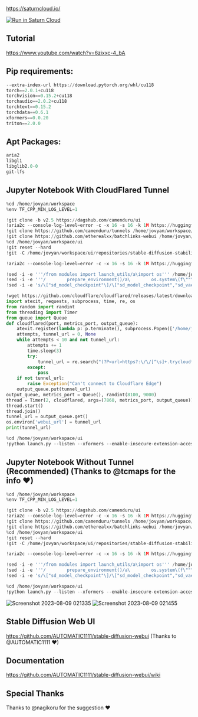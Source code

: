 https://saturncloud.io/

[![Run in Saturn Cloud](https://saturncloud.io/images/embed/run-in-saturn-cloud.svg)](https://app.community.saturnenterprise.io/dash/o/community/resources?templateId=c4e741477206495aab84c1e3bf31147c)

## Tutorial
https://www.youtube.com/watch?v=6zixxc-4_bA

## Pip requirements:
```py
--extra-index-url https://download.pytorch.org/whl/cu118
torch==2.0.1+cu118
torchvision==0.15.2+cu118
torchaudio==2.0.2+cu118
torchtext==0.15.2
torchdata==0.6.1
xformers==0.0.20
triton==2.0.0
```

## Apt Packages:
```py
aria2
libgl1
libglib2.0-0
git-lfs
```

## Jupyter Notebook With CloudFlared Tunnel
```py
%cd /home/jovyan/workspace
%env TF_CPP_MIN_LOG_LEVEL=1

!git clone -b v2.5 https://dagshub.com/camenduru/ui
!aria2c --console-log-level=error -c -x 16 -s 16 -k 1M https://huggingface.co/embed/upscale/resolve/main/4x-UltraSharp.pth -d /home/jovyan/workspace/ui/models/ESRGAN -o 4x-UltraSharp.pth
!git clone https://github.com/camenduru/tunnels /home/jovyan/workspace/ui/extensions/tunnels
!git clone https://github.com/etherealxx/batchlinks-webui /home/jovyan/workspace/ui/extensions/batchlinks-webui
%cd /home/jovyan/workspace/ui
!git reset --hard
!git -C /home/jovyan/workspace/ui/repositories/stable-diffusion-stability-ai reset --hard

!aria2c --console-log-level=error -c -x 16 -s 16 -k 1M https://huggingface.co/ckpt/CyberRealistic/resolve/main/cyberrealistic_v32.safetensors -d /home/jovyan/workspace/ui/models/Stable-diffusion -o cyberrealistic_v32.safetensors

!sed -i -e '''/from modules import launch_utils/a\import os''' /home/jovyan/workspace/ui/launch.py
!sed -i -e '''/        prepare_environment()/a\        os.system\(f\"""sed -i -e ''\"s/dict()))/dict())).cuda()/g\"'' /home/jovyan/workspace/ui/repositories/stable-diffusion-stability-ai/ldm/util.py""")''' /home/jovyan/workspace/ui/launch.py
!sed -i -e 's/\["sd_model_checkpoint"\]/\["sd_model_checkpoint","sd_vae","CLIP_stop_at_last_layers"\]/g' /home/jovyan/workspace/ui/modules/shared.py

!wget https://github.com/cloudflare/cloudflared/releases/latest/download/cloudflared-linux-amd64 -O /home/jovyan/workspace/cloudflared-linux-amd64 && chmod 777 /home/jovyan/workspace/cloudflared-linux-amd64
import atexit, requests, subprocess, time, re, os
from random import randint
from threading import Timer
from queue import Queue
def cloudflared(port, metrics_port, output_queue):
    atexit.register(lambda p: p.terminate(), subprocess.Popen(['/home/jovyan/workspace/cloudflared-linux-amd64', 'tunnel', '--url', f'http://127.0.0.1:{port}', '--metrics', f'127.0.0.1:{metrics_port}'], stdout=subprocess.DEVNULL, stderr=subprocess.STDOUT))
    attempts, tunnel_url = 0, None
    while attempts < 10 and not tunnel_url:
        attempts += 1
        time.sleep(3)
        try:
            tunnel_url = re.search("(?P<url>https?:\/\/[^\s]+.trycloudflare.com)", requests.get(f'http://127.0.0.1:{metrics_port}/metrics').text).group("url")
        except:
            pass
    if not tunnel_url:
        raise Exception("Can't connect to Cloudflare Edge")
    output_queue.put(tunnel_url)
output_queue, metrics_port = Queue(), randint(8100, 9000)
thread = Timer(2, cloudflared, args=(7860, metrics_port, output_queue))
thread.start()
thread.join()
tunnel_url = output_queue.get()
os.environ['webui_url'] = tunnel_url
print(tunnel_url)

%cd /home/jovyan/workspace/ui
!python launch.py --listen --xformers --enable-insecure-extension-access --theme dark --gradio-queue --disable-safe-unpickle
```

## Jupyter Notebook Without Tunnel (Recommended) (Thanks to @tcmaps for the info ❤)
```py
%cd /home/jovyan/workspace
%env TF_CPP_MIN_LOG_LEVEL=1

!git clone -b v2.5 https://dagshub.com/camenduru/ui
!aria2c --console-log-level=error -c -x 16 -s 16 -k 1M https://huggingface.co/embed/upscale/resolve/main/4x-UltraSharp.pth -d /home/jovyan/workspace/ui/models/ESRGAN -o 4x-UltraSharp.pth
!git clone https://github.com/camenduru/tunnels /home/jovyan/workspace/ui/extensions/tunnels
!git clone https://github.com/etherealxx/batchlinks-webui /home/jovyan/workspace/ui/extensions/batchlinks-webui
%cd /home/jovyan/workspace/ui
!git reset --hard
!git -C /home/jovyan/workspace/ui/repositories/stable-diffusion-stability-ai reset --hard

!aria2c --console-log-level=error -c -x 16 -s 16 -k 1M https://huggingface.co/ckpt/CyberRealistic/resolve/main/cyberrealistic_v32.safetensors -d /home/jovyan/workspace/ui/models/Stable-diffusion -o cyberrealistic_v32.safetensors

!sed -i -e '''/from modules import launch_utils/a\import os''' /home/jovyan/workspace/ui/launch.py
!sed -i -e '''/        prepare_environment()/a\        os.system\(f\"""sed -i -e ''\"s/dict()))/dict())).cuda()/g\"'' /home/jovyan/workspace/ui/repositories/stable-diffusion-stability-ai/ldm/util.py""")''' /home/jovyan/workspace/ui/launch.py
!sed -i -e 's/\["sd_model_checkpoint"\]/\["sd_model_checkpoint","sd_vae","CLIP_stop_at_last_layers"\]/g' /home/jovyan/workspace/ui/modules/shared.py

%cd /home/jovyan/workspace/ui
!python launch.py --listen --xformers --enable-insecure-extension-access --theme dark --gradio-queue --disable-safe-unpickle --port 8000
```
![Screenshot 2023-08-09 021335](https://github.com/camenduru/stable-diffusion-webui-saturncloud/assets/54370274/51c35f0d-1f98-4227-b72a-03643edc1c4d)
![Screenshot 2023-08-09 021455](https://github.com/camenduru/stable-diffusion-webui-saturncloud/assets/54370274/10e001b9-397c-45b6-851d-b4dc67612ee9)

## Stable Diffusion Web UI
https://github.com/AUTOMATIC1111/stable-diffusion-webui (Thanks to @AUTOMATIC1111 ❤)

## Documentation
https://github.com/AUTOMATIC1111/stable-diffusion-webui/wiki

## Special Thanks
Thanks to @nagikoru for the suggestion ❤
